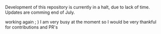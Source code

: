 Development of this repository is currently in a halt, due to lack of time. Updates are comming end of July.

working again ; ) I am very busy at the moment so I would be very thankful for contributions and PR's

